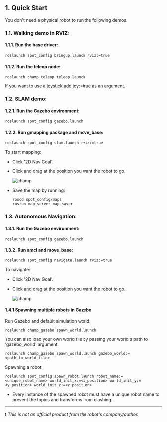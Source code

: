 
## 1. Quick Start

You don't need a physical robot to run the following demos.

### 1.1. Walking demo in RVIZ:

#### 1.1.1. Run the base driver:

    roslaunch spot_config bringup.launch rviz:=true

#### 1.1.2. Run the teleop node:

    roslaunch champ_teleop teleop.launch

If you want to use a [joystick](https://www.logitechg.com/en-hk/products/gamepads/f710-wireless-gamepad.html) add joy:=true as an argument.


### 1.2. SLAM demo:

#### 1.2.1. Run the Gazebo environment:

    roslaunch spot_config gazebo.launch

#### 1.2.2. Run gmapping package and move_base:

    roslaunch spot_config slam.launch rviz:=true

To start mapping:

- Click '2D Nav Goal'.
- Click and drag at the position you want the robot to go.

   ![champ](https://raw.githubusercontent.com/chvmp/champ/master/docs/images/slam.gif)

- Save the map by running:

      roscd spot_config/maps
      rosrun map_server map_saver

### 1.3. Autonomous Navigation:

#### 1.3.1. Run the Gazebo environment:

    roslaunch spot_config gazebo.launch

#### 1.3.2. Run amcl and move_base:

    roslaunch spot_config navigate.launch rviz:=true

To navigate:

- Click '2D Nav Goal'.
- Click and drag at the position you want the robot to go.

   ![champ](https://raw.githubusercontent.com/chvmp/champ/master/docs/images/navigation.gif)

#### 1.4.1 Spawning multiple robots in Gazebo

Run Gazebo and default simulation world:

    roslaunch champ_gazebo spawn_world.launch

You can also load your own world file by passing your world's path to 'gazebo_world' argument:

    roslaunch champ_gazebo spawn_world.launch gazebo_world:=<path_to_world_file>

Spawning a robot:

    roslaunch spot_config spawn_robot.launch robot_name:=<unique_robot_name> world_init_x:=<x_position> world_init_y:=<y_position> world_init_z:=<z_position>


* Every instance of the spawned robot must have a unique robot name to prevent the topics and transforms from clashing.


---
:exclamation: *This is not an official product from the robot's company/author.*
